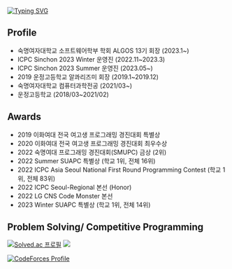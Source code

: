 
<a href="https://git.io/typing-svg"><img src="https://readme-typing-svg.demolab.com?font=Fira+Code&size=47&pause=1000&color=6A10F7&width=700&height=70&lines=Hello!+I'm+Soomin" alt="Typing SVG" /></a>

## Profile
- 숙명여자대학교 소프트웨어학부 학회 ALGOS 13기 회장 (2023.1~)
- ICPC Sinchon 2023 Winter 운영진 (2022.11~2023.3)
- ICPC Sinchon 2023 Summer 운영진 (2023.05~)
- 2019 운정고등학교 알콰리즈미 회장 (2019.1~2019.12)
- 숙명여자대학교 컴퓨터과학전공 (2021/03~)
- 운정고등학교 (2018/03~2021/02)

## Awards
- 2019 이화여대 전국 여고생 프로그래밍 경진대회 특별상
- 2020 이화여대 전국 여고생 프로그래밍 경진대회 최우수상
- 2022 숙명여대 프로그래밍 경진대회(SMUPC) 금상 (2위)
- 2022 Summer SUAPC 특별상 (학교 1위, 전체 16위)
- 2022 ICPC Asia Seoul National First Round Programming Contest (학교 1위, 전체 83위)
- 2022 ICPC Seoul-Regional 본선 (Honor)
- 2022 LG CNS Code Monster 본선
- 2023 Winter SUAPC 특별상 (학교 1위, 전체 14위)

## Problem Solving/ Competitive Programming 

[![Solved.ac 프로필](http://mazassumnida.wtf/api/v2/generate_badge?boj=2093ab)](https://solved.ac/2093ab ) <img src="http://mazandi.herokuapp.com/api?handle=2093ab&theme=dark"/>

[![CodeForces Profile](https://cf.leed.at?id=2093ab)](https://codeforces.com/profile/2093ab)
